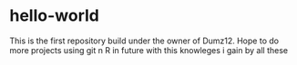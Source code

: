 # hello-world
This is the first repository build under the owner of Dumz12.
Hope to do more projects using git n R in future with this knowleges i gain by all these 
